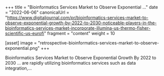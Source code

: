+++
title = "Bioinformatics Services Market to Observe Exponential ..."
date = "2022-06-06"
canonicalUrl = "https://www.digitaljournal.com/pr/bioinformatics-services-market-to-observe-exponential-growth-by-2022-to-2030-noticeable-players-in-the-bioinformatics-services-market-incorporate-illumina-us-thermo-fisher-scientific-us-eurofi"
fragment = "content"
weight = 10

[asset]
    image = "retrospective-bioinformatics-services-market-to-observe-exponential.png"
+++

Bioinformatics Services Market to Observe Exponential Growth By 2022 to 
2030 ... are rapidly utilizing bioinformatics services such as data 
integration,...
